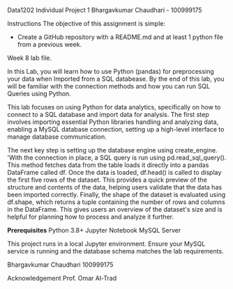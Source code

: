 Data1202 Individual Project 1
Bhargavkumar Chaudhari - 100999175


Instructions
The objective of this assignment is simple:

- Create a GitHub repository with a README.md and at least 1 python file from a previous week.

Week 8 lab file.

In this Lab, you will learn how to use Python (pandas) for preprocessing your data when Imported from a SQL databease. By the end of this lab, you will be familiar with the connection methods and how you can run SQL Queries using Python.

This lab focuses on using Python for data analytics, specifically on how to connect to a SQL database and import data for analysis. The first step involves importing essential Python libraries handling and analyzing data, enabling a MySQL database connection, setting up a high-level interface to manage database communication.

The next key step is setting up the database engine using create_engine.
'With the connection in place, a SQL query is run using pd.read_sql_query(). This method fetches data from the table loads it directly into a pandas DataFrame called df. 
Once the data is loaded, df.head() is called to display the first five rows of the dataset. This provides a quick preview of the structure and contents of the data, helping users validate that the data has been imported correctly.
Finally, the shape of the dataset is evaluated using df.shape, which returns a tuple containing the number of rows and columns in the DataFrame. This gives users an overview of the dataset's size and is helpful for planning how to process and analyze it further. 

**Prerequisites**
Python 3.8+
Jupyter Notebook
MySQL Server

This project runs in a local Jupyter environment. Ensure your MySQL service is running and the database schema matches the lab requirements.

Bhargavkumar Chaudhari
100999175

Acknowledgement
Prof. Omar Al-Trad
